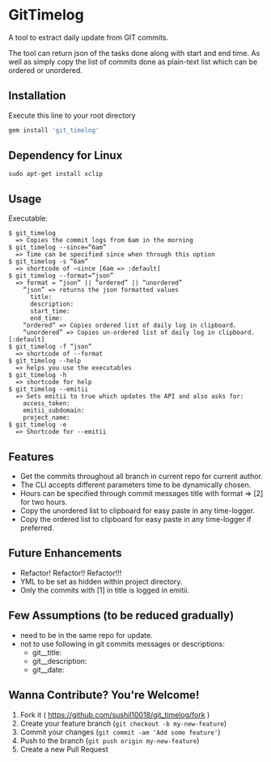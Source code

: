 # GitTimelog

A tool to extract daily update from GIT commits.

The tool can return json of the tasks done along with start and end time. As well as simply copy the list of commits done as plain-text list which can be ordered or unordered.

## Installation

Execute this line to your root directory

```ruby
gem install 'git_timelog'
```

## Dependency for Linux

    sudo apt-get install xclip

## Usage

Executable:

    $ git_timelog
      => Copies the commit logs from 6am in the morning
    $ git_timelog --since=“6am”
      => Time can be specified since when through this option
    $ git_timelog -s “6am”
      => shortcode of —since [6am => :default]
    $ git_timelog --format=“json”
      => format = “json” || “ordered” || “unordered”
        “json” => returns the json formatted values
          title:
          description:
          start_time:
          end_time:
        “ordered” => Copies ordered list of daily log in clipboard.
        “unordered” => Copies un-ordered list of daily log in clipboard. [:default]
    $ git_timelog -f “json”
      => shortcode of --format
    $ git_timelog --help
      => helps you use the executables
    $ git_timelog -h
      => shortcode for help
    $ git_timelog --emitii
      => Sets emitii to true which updates the API and also asks for:
        access_token:
        emitii_subdomain:
        project_name:
    $ git_timelog -e
      => Shortcode for --emitii

## Features

- Get the commits throughout all branch in current repo for current author.
- The CLI accepts different parameters
time to be dynamically chosen.
- Hours can be specified through commit messages title with format => [2] for two hours.
- Copy the unordered list to clipboard for easy paste in any time-logger.
- Copy the ordered list to clipboard for easy paste in any time-logger if preferred.

## Future Enhancements

- Refactor! Refactor!! Refactor!!!
- YML to be set as hidden within project directory.
- Only the commits with [1] in title is logged in emitii.

## Few Assumptions (to be reduced gradually)

- need to be in the same repo for update.
- not to use following in git commits messages or descriptions:
  - git__title:
  - git__description:
  - git__date:


## Wanna Contribute? You're Welcome!

1. Fork it ( https://github.com/sushil10018/git_timelog/fork )
2. Create your feature branch (`git checkout -b my-new-feature`)
3. Commit your changes (`git commit -am 'Add some feature'`)
4. Push to the branch (`git push origin my-new-feature`)
5. Create a new Pull Request
